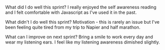 What did I do well this sprint?
I really enjoyed the self awareness reading and I felt comfortable with Javascript as I've used it in the past.

What didn't I do well this sprint?
Motivation - this is rarely an issue but I've been feeling quite tired from my trip to Napier and half marathon.


What can I improve on next sprint?
Bring a smile to work every day and wear my listening ears. I feel like my listening awareness dimished slightly. 

